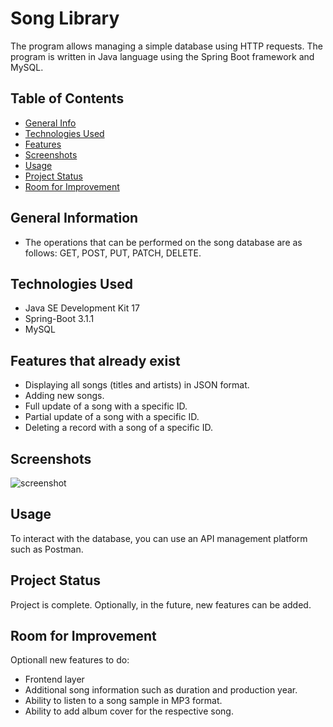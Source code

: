 # Song Library
The program allows managing a simple database using HTTP requests. The program is written in Java language using the Spring Boot framework and MySQL.


## Table of Contents
* [General Info](#general-information)
* [Technologies Used](#technologies-used)
* [Features](#features)
* [Screenshots](#screenshots)
* [Usage](#usage)
* [Project Status](#project-status)
* [Room for Improvement](#room-for-improvement)


## General Information
- The operations that can be performed on the song database are as follows: GET, POST, PUT, PATCH, DELETE.


## Technologies Used
- Java SE Development Kit 17
- Spring-Boot 3.1.1
- MySQL


## Features that already exist
- Displaying all songs (titles and artists) in JSON format.
- Adding new songs.
- Full update of a song with a specific ID.
- Partial update of a song with a specific ID.
- Deleting a record with a song of a specific ID.


## Screenshots
![screenshot](https://github.com/abcslawek/songLibrary/assets/56951671/c1533527-934c-4bb6-a641-9ca6c16889a1)


## Usage
To interact with the database, you can use an API management platform such as Postman.

## Project Status
Project is complete. Optionally, in the future, new features can be added.

## Room for Improvement
Optionall new features to do:
- Frontend layer
- Additional song information such as duration and production year.
- Ability to listen to a song sample in MP3 format.
- Ability to add album cover for the respective song.

